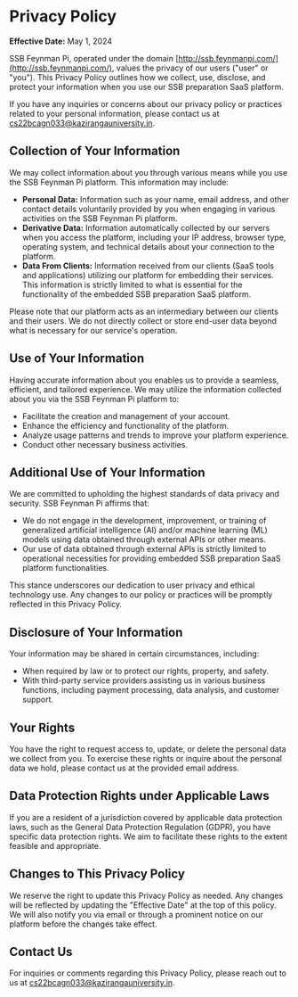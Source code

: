# Privacy Policy

**Effective Date:** May 1, 2024

SSB Feynman Pi, operated under the domain [http://ssb.feynmanpi.com/](http://ssb.feynmanpi.com/), values the privacy of our users ("user" or "you"). This Privacy Policy outlines how we collect, use, disclose, and protect your information when you use our SSB preparation SaaS platform.

If you have any inquiries or concerns about our privacy policy or practices related to your personal information, please contact us at [cs22bcagn033@kazirangauniversity.in](mailto:cs22bcagn033@kazirangauniversity.in).

## Collection of Your Information

We may collect information about you through various means while you use the SSB Feynman Pi platform. This information may include:

- **Personal Data:** Information such as your name, email address, and other contact details voluntarily provided by you when engaging in various activities on the SSB Feynman Pi platform.
- **Derivative Data:** Information automatically collected by our servers when you access the platform, including your IP address, browser type, operating system, and technical details about your connection to the platform.
- **Data From Clients:** Information received from our clients (SaaS tools and applications) utilizing our platform for embedding their services. This information is strictly limited to what is essential for the functionality of the embedded SSB preparation SaaS platform.

Please note that our platform acts as an intermediary between our clients and their users. We do not directly collect or store end-user data beyond what is necessary for our service's operation.

## Use of Your Information

Having accurate information about you enables us to provide a seamless, efficient, and tailored experience. We may utilize the information collected about you via the SSB Feynman Pi platform to:

- Facilitate the creation and management of your account.
- Enhance the efficiency and functionality of the platform.
- Analyze usage patterns and trends to improve your platform experience.
- Conduct other necessary business activities.

## Additional Use of Your Information

We are committed to upholding the highest standards of data privacy and security. SSB Feynman Pi affirms that:

- We do not engage in the development, improvement, or training of generalized artificial intelligence (AI) and/or machine learning (ML) models using data obtained through external APIs or other means.
- Our use of data obtained through external APIs is strictly limited to operational necessities for providing embedded SSB preparation SaaS platform functionalities.

This stance underscores our dedication to user privacy and ethical technology use. Any changes to our policy or practices will be promptly reflected in this Privacy Policy.

## Disclosure of Your Information

Your information may be shared in certain circumstances, including:

- When required by law or to protect our rights, property, and safety.
- With third-party service providers assisting us in various business functions, including payment processing, data analysis, and customer support.

## Your Rights

You have the right to request access to, update, or delete the personal data we collect from you. To exercise these rights or inquire about the personal data we hold, please contact us at the provided email address.

## Data Protection Rights under Applicable Laws

If you are a resident of a jurisdiction covered by applicable data protection laws, such as the General Data Protection Regulation (GDPR), you have specific data protection rights. We aim to facilitate these rights to the extent feasible and appropriate.

## Changes to This Privacy Policy

We reserve the right to update this Privacy Policy as needed. Any changes will be reflected by updating the "Effective Date" at the top of this policy. We will also notify you via email or through a prominent notice on our platform before the changes take effect.

## Contact Us

For inquiries or comments regarding this Privacy Policy, please reach out to us at [cs22bcagn033@kazirangauniversity.in](mailto:cs22bcagn033@kazirangauniversity.in).
